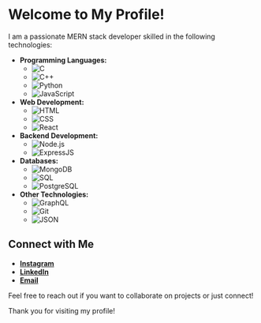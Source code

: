 # Welcome to My Profile!

<!-- Replace with your image URL -->

I am a passionate MERN stack developer skilled in the following technologies:
- **Programming Languages:** 
  - ![C](https://img.icons8.com/color/48/000000/c-programming.png)
  - ![C++](https://img.icons8.com/color/48/000000/c-plus-plus-logo.png)
  - ![Python](https://img.icons8.com/color/48/000000/python.png)
  - ![JavaScript](https://img.icons8.com/color/48/000000/javascript.png)
- **Web Development:** 
  - ![HTML](https://img.icons8.com/color/48/000000/html-5.png)
  - ![CSS](https://img.icons8.com/color/48/000000/css3.png)
  - ![React](https://img.icons8.com/color/48/000000/react-native.png)
- **Backend Development:** 
  - ![Node.js](https://img.icons8.com/color/48/000000/nodejs.png)
  - ![ExpressJS](https://img.icons8.com/color/48/000000/express.png)
- **Databases:** 
  - ![MongoDB](https://img.icons8.com/color/48/000000/mongodb.png)
  - ![SQL](https://img.icons8.com/color/48/000000/sql.png)
  - ![PostgreSQL](https://img.icons8.com/color/48/000000/postgreesql.png)
- **Other Technologies:** 
  - ![GraphQL](https://img.icons8.com/color/48/000000/graphql.png)
  - ![Git](https://img.icons8.com/color/48/000000/git.png)
  - ![JSON](https://img.icons8.com/color/48/000000/json.png)

## Connect with Me
- **[Instagram](https://www.instagram.com/bug9209r)**
- **[LinkedIn](https://www.linkedin.com/in/ritika-majumdar7/)**
- **[Email](mailto:ritikamajumdar2608@gmail.com)**

Feel free to reach out if you want to collaborate on projects or just connect!




Thank you for visiting my profile!
